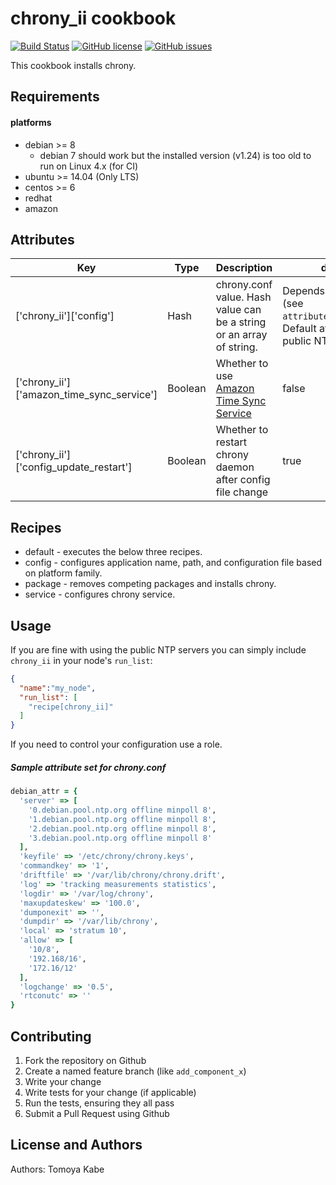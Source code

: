 chrony_ii cookbook
==================

[![Build Status](https://travis-ci.org/elastic-infra/chrony_ii.svg?branch=master)](https://travis-ci.org/elastic-infra/chrony_ii) [![GitHub license](https://img.shields.io/github/license/elastic-infra/chrony_ii.svg)](https://github.com/elastic-infra/chrony_ii/blob/master/LICENSE) [![GitHub issues](https://img.shields.io/github/issues/elastic-infra/chrony_ii.svg)](https://github.com/elastic-infra/chrony_ii/issues)

This cookbook installs chrony.

Requirements
------------

#### platforms
- debian >= 8
  - debian 7 should work but the installed version (v1.24) is too old to run on Linux 4.x (for CI)
- ubuntu >= 14.04 (Only LTS)
- centos >= 6
- redhat
- amazon

Attributes
----------

| Key | Type | Description | default |
| --- | --- | --- | --- |
|['chrony_ii']['config']|Hash|chrony.conf value. Hash value can be a string or an array of string.| Depends on platform (see `attributes/default.rb`) Default attributes use public NTP servers.|
| ['chrony_ii']['amazon_time_sync_service'] | Boolean | Whether to use <a href="https://docs.aws.amazon.com/AWSEC2/latest/UserGuide/set-time.html#configure-amazon-time-service">Amazon Time Sync Service</a> | false |
| ['chrony_ii']['config_update_restart']| Boolean | Whether to restart chrony daemon after config file change | true |



Recipes
---------
- default - executes the below three recipes.
- config - configures application name, path, and configuration file based on platform family.
- package - removes competing packages and installs chrony.
- service - configures chrony service.

Usage
-----
If you are fine with using the public NTP servers you can simply include `chrony_ii` in your node's `run_list`:

```json
{
  "name":"my_node",
  "run_list": [
    "recipe[chrony_ii]"
  ]
}
```
If you need to control your configuration use a role.

##### Sample attribute set for chrony.conf

```ruby
debian_attr = {
  'server' => [
    '0.debian.pool.ntp.org offline minpoll 8',
    '1.debian.pool.ntp.org offline minpoll 8',
    '2.debian.pool.ntp.org offline minpoll 8',
    '3.debian.pool.ntp.org offline minpoll 8'
  ],
  'keyfile' => '/etc/chrony/chrony.keys',
  'commandkey' => '1',
  'driftfile' => '/var/lib/chrony/chrony.drift',
  'log' => 'tracking measurements statistics',
  'logdir' => '/var/log/chrony',
  'maxupdateskew' => '100.0',
  'dumponexit' => '',
  'dumpdir' => '/var/lib/chrony',
  'local' => 'stratum 10',
  'allow' => [
    '10/8',
    '192.168/16',
    '172.16/12'
  ],
  'logchange' => '0.5',
  'rtconutc' => ''
}
```

Contributing
------------

1. Fork the repository on Github
2. Create a named feature branch (like `add_component_x`)
3. Write your change
4. Write tests for your change (if applicable)
5. Run the tests, ensuring they all pass
6. Submit a Pull Request using Github

License and Authors
-------------------
Authors: Tomoya Kabe
